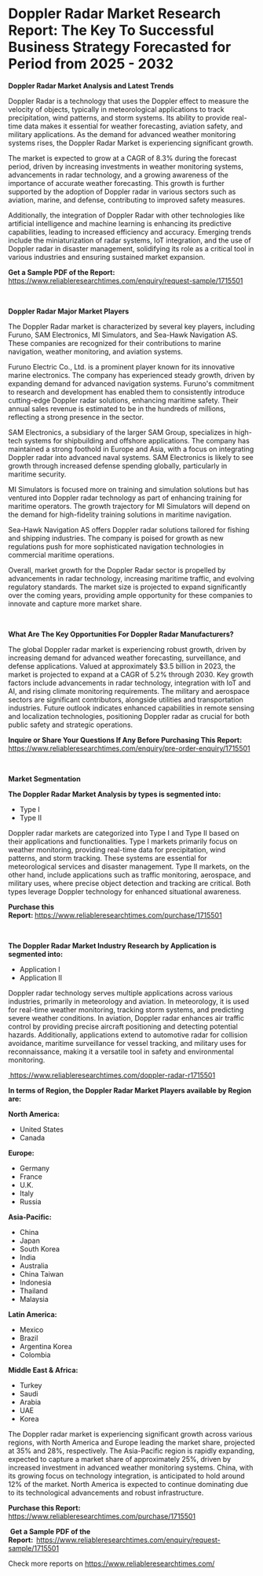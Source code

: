 <p><h1>Doppler Radar Market Research Report: The Key To Successful Business Strategy Forecasted for Period from 2025 - 2032</h1></p><p><strong>Doppler Radar Market Analysis and Latest Trends</strong></p>
<p><p>Doppler Radar is a technology that uses the Doppler effect to measure the velocity of objects, typically in meteorological applications to track precipitation, wind patterns, and storm systems. Its ability to provide real-time data makes it essential for weather forecasting, aviation safety, and military applications. As the demand for advanced weather monitoring systems rises, the Doppler Radar Market is experiencing significant growth.</p><p>The market is expected to grow at a CAGR of 8.3% during the forecast period, driven by increasing investments in weather monitoring systems, advancements in radar technology, and a growing awareness of the importance of accurate weather forecasting. This growth is further supported by the adoption of Doppler radar in various sectors such as aviation, marine, and defense, contributing to improved safety measures. </p><p>Additionally, the integration of Doppler Radar with other technologies like artificial intelligence and machine learning is enhancing its predictive capabilities, leading to increased efficiency and accuracy. Emerging trends include the miniaturization of radar systems, IoT integration, and the use of Doppler radar in disaster management, solidifying its role as a critical tool in various industries and ensuring sustained market expansion.</p></p>
<p><strong>Get a Sample PDF of the Report:&nbsp;</strong> <a href="https://www.reliableresearchtimes.com/enquiry/request-sample/1715501?utm_campaign=1933&utm_medium=2&utm_source=Github&utm_content=ia&utm_term=12012025&utm_id=doppler-radar">https://www.reliableresearchtimes.com/enquiry/request-sample/1715501</a></p>
<p>&nbsp;</p>
<p><strong>Doppler Radar Major Market Players</strong></p>
<p><p>The Doppler Radar market is characterized by several key players, including Furuno, SAM Electronics, MI Simulators, and Sea-Hawk Navigation AS. These companies are recognized for their contributions to marine navigation, weather monitoring, and aviation systems.</p><p>Furuno Electric Co., Ltd. is a prominent player known for its innovative marine electronics. The company has experienced steady growth, driven by expanding demand for advanced navigation systems. Furuno's commitment to research and development has enabled them to consistently introduce cutting-edge Doppler radar solutions, enhancing maritime safety. Their annual sales revenue is estimated to be in the hundreds of millions, reflecting a strong presence in the sector.</p><p>SAM Electronics, a subsidiary of the larger SAM Group, specializes in high-tech systems for shipbuilding and offshore applications. The company has maintained a strong foothold in Europe and Asia, with a focus on integrating Doppler radar into advanced naval systems. SAM Electronics is likely to see growth through increased defense spending globally, particularly in maritime security.</p><p>MI Simulators is focused more on training and simulation solutions but has ventured into Doppler radar technology as part of enhancing training for maritime operators. The growth trajectory for MI Simulators will depend on the demand for high-fidelity training solutions in maritime navigation.</p><p>Sea-Hawk Navigation AS offers Doppler radar solutions tailored for fishing and shipping industries. The company is poised for growth as new regulations push for more sophisticated navigation technologies in commercial maritime operations.</p><p>Overall, market growth for the Doppler Radar sector is propelled by advancements in radar technology, increasing maritime traffic, and evolving regulatory standards. The market size is projected to expand significantly over the coming years, providing ample opportunity for these companies to innovate and capture more market share.</p></p>
<p>&nbsp;</p>
<p><strong>What Are The Key Opportunities For Doppler Radar Manufacturers?</strong></p>
<p><p>The global Doppler radar market is experiencing robust growth, driven by increasing demand for advanced weather forecasting, surveillance, and defense applications. Valued at approximately $3.5 billion in 2023, the market is projected to expand at a CAGR of 5.2% through 2030. Key growth factors include advancements in radar technology, integration with IoT and AI, and rising climate monitoring requirements. The military and aerospace sectors are significant contributors, alongside utilities and transportation industries. Future outlook indicates enhanced capabilities in remote sensing and localization technologies, positioning Doppler radar as crucial for both public safety and strategic operations.</p></p>
<p><strong>Inquire or Share Your Questions If Any Before Purchasing This Report:</strong> <a href="https://www.reliableresearchtimes.com/enquiry/pre-order-enquiry/1715501?utm_campaign=1933&utm_medium=2&utm_source=Github&utm_content=ia&utm_term=12012025&utm_id=doppler-radar">https://www.reliableresearchtimes.com/enquiry/pre-order-enquiry/1715501</a></p>
<p>&nbsp;</p>
<p><strong>Market Segmentation</strong></p>
<p><strong>The Doppler Radar Market Analysis by types is segmented into:</strong></p>
<p><ul><li>Type I</li><li>Type II</li></ul></p>
<p><p>Doppler radar markets are categorized into Type I and Type II based on their applications and functionalities. Type I markets primarily focus on weather monitoring, providing real-time data for precipitation, wind patterns, and storm tracking. These systems are essential for meteorological services and disaster management. Type II markets, on the other hand, include applications such as traffic monitoring, aerospace, and military uses, where precise object detection and tracking are critical. Both types leverage Doppler technology for enhanced situational awareness.</p></p>
<p><strong>Purchase this Report:&nbsp;</strong><a href="https://www.reliableresearchtimes.com/purchase/1715501?utm_campaign=1933&utm_medium=2&utm_source=Github&utm_content=ia&utm_term=12012025&utm_id=doppler-radar">https://www.reliableresearchtimes.com/purchase/1715501</a></p>
<p>&nbsp;</p>
<p><strong>The Doppler Radar Market Industry Research by Application is segmented into:</strong></p>
<p><ul><li>Application I</li><li>Application II</li></ul></p>
<p><p>Doppler radar technology serves multiple applications across various industries, primarily in meteorology and aviation. In meteorology, it is used for real-time weather monitoring, tracking storm systems, and predicting severe weather conditions. In aviation, Doppler radar enhances air traffic control by providing precise aircraft positioning and detecting potential hazards. Additionally, applications extend to automotive radar for collision avoidance, maritime surveillance for vessel tracking, and military uses for reconnaissance, making it a versatile tool in safety and environmental monitoring.</p></p>
<p><a href="https://www.reliableresearchtimes.com/doppler-radar-r1715501?utm_campaign=1933&utm_medium=2&utm_source=Github&utm_content=ia&utm_term=12012025&utm_id=doppler-radar">&nbsp;https://www.reliableresearchtimes.com/doppler-radar-r1715501</a></p>
<p><strong>In terms of Region, the Doppler Radar Market Players available by Region are:</strong></p>
<p>
    <p> <strong> North America: </strong>
        <ul>
            <li>United States</li>
            <li>Canada</li>
        </ul>
        </p> 
    <p> <strong> Europe: </strong>
        <ul>
            <li>Germany</li>
            <li>France</li>
            <li>U.K.</li>
            <li>Italy</li>
            <li>Russia</li>
        </ul>
        </p> 
    <p> <strong> Asia-Pacific: </strong>
        <ul>
            <li>China</li>
            <li>Japan</li>
            <li>South Korea</li>
            <li>India</li>
            <li>Australia</li>
            <li>China Taiwan</li>
            <li>Indonesia</li>
            <li>Thailand</li>
            <li>Malaysia</li>
        </ul>
        </p> 
    <p> <strong> Latin America: </strong>
        <ul>
            <li>Mexico</li>
            <li>Brazil</li>
            <li>Argentina Korea</li>
            <li>Colombia</li>
        </ul>
        </p> 
    <p> <strong> Middle East & Africa: </strong>
        <ul>
            <li>Turkey</li>
            <li>Saudi</li>
            <li>Arabia</li>
            <li>UAE</li>
            <li>Korea</li>
        </ul>
    </p>
    </p>
<p><p>The Doppler radar market is experiencing significant growth across various regions, with North America and Europe leading the market share, projected at 35% and 28%, respectively. The Asia-Pacific region is rapidly expanding, expected to capture a market share of approximately 25%, driven by increased investment in advanced weather monitoring systems. China, with its growing focus on technology integration, is anticipated to hold around 12% of the market. North America is expected to continue dominating due to its technological advancements and robust infrastructure.</p></p>
<p><strong>Purchase this Report: </strong><a href="https://www.reliableresearchtimes.com/purchase/1715501?utm_campaign=1933&utm_medium=2&utm_source=Github&utm_content=ia&utm_term=12012025&utm_id=doppler-radar">https://www.reliableresearchtimes.com/purchase/1715501</a></p>
<p>&nbsp;<strong>Get a Sample PDF of the Report:&nbsp;&nbsp;</strong><a href="https://www.reliableresearchtimes.com/enquiry/request-sample/1715501?utm_campaign=1933&utm_medium=2&utm_source=Github&utm_content=ia&utm_term=12012025&utm_id=doppler-radar">https://www.reliableresearchtimes.com/enquiry/request-sample/1715501</a></p>
<p><strong></strong></p>
<p>Check more reports on <a href="https://www.reliableresearchtimes.com/?utm_campaign=1933&utm_medium=2&utm_source=Github&utm_content=ia&utm_term=12012025&utm_id=doppler-radar">https://www.reliableresearchtimes.com/</a></p>